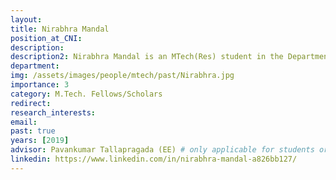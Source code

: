 ```yaml
---
layout: 
title: Nirabhra Mandal
position_at_CNI: 
description: 
description2: Nirabhra Mandal is an MTech(Res) student in the Department of Electrical Engineering at Indian Institute of Science. He received his BTech in Electrical Engineering from Institute of Engineering and Mangement, Kolkata in 2017. He is broadly interested in Non-Linear Control and Multi-Agent Systems. He is currently working on modeling the evolution and control of a population of selfish agents on a network.
department:
img: /assets/images/people/mtech/past/Nirabhra.jpg
importance: 3
category: M.Tech. Fellows/Scholars
redirect: 
research_interests: 
email: 
past: true
years: [2019]
advisor: Pavankumar Tallapragada (EE) # only applicable for students or fellows
linkedin: https://www.linkedin.com/in/nirabhra-mandal-a826bb127/
---
```

